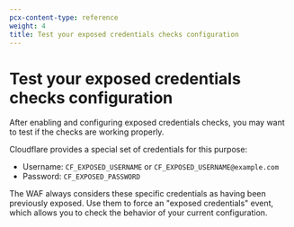 ```yaml
---
pcx-content-type: reference
weight: 4
title: Test your exposed credentials checks configuration
---
```


# Test your exposed credentials checks configuration

After enabling and configuring exposed credentials checks, you may want to test if the checks are working properly.

Cloudflare provides a special set of credentials for this purpose:

- Username: `CF_EXPOSED_USERNAME` or `CF_EXPOSED_USERNAME@example.com`
- Password: `CF_EXPOSED_PASSWORD`

The WAF always considers these specific credentials as having been previously exposed. Use them to force an "exposed credentials" event, which allows you to check the behavior of your current configuration.